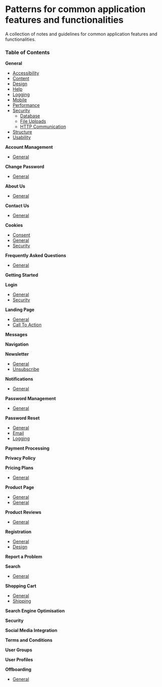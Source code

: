 # Patterns for common application features and functionalities

A collection of notes and guidelines for common application features and functionalities.

### Table of Contents

**General**
- [Accessibility](https://github.com/sfvicente/PatternsForCommonApplicationFeaturesAndFunctionalities/blob/master/Docs/General/General-Accessibility.md)
- [Content](https://github.com/sfvicente/PatternsForCommonApplicationFeaturesAndFunctionalities/blob/master/Docs/General/General-Content.md)
- [Design](https://github.com/sfvicente/PatternsForCommonApplicationFeaturesAndFunctionalities/blob/master/Docs/General/General-Design.md)
- [Help](https://github.com/sfvicente/PatternsForCommonApplicationFeaturesAndFunctionalities/blob/master/Docs/General/General-Help.md)
- [Logging](https://github.com/sfvicente/PatternsForCommonApplicationFeaturesAndFunctionalities/blob/master/Docs/General/General-Logging.md)
- [Mobile](https://github.com/sfvicente/PatternsForCommonApplicationFeaturesAndFunctionalities/blob/master/Docs/General/General-Mobile.md)
- [Performance](https://github.com/sfvicente/PatternsForCommonApplicationFeaturesAndFunctionalities/blob/master/Docs/General/General-Performance.md)
- [Security](https://github.com/sfvicente/PatternsForCommonApplicationFeaturesAndFunctionalities/blob/master/Docs/General/General-Security.md)
	- [Database](https://github.com/sfvicente/PatternsForCommonApplicationFeaturesAndFunctionalities/blob/master/Docs/General/General-Security-Database.md)
	- [File Uploads](https://github.com/sfvicente/PatternsForCommonApplicationFeaturesAndFunctionalities/blob/master/Docs/General/General-Security-FileUploads.md)
	- [HTTP Communication](https://github.com/sfvicente/PatternsForCommonApplicationFeaturesAndFunctionalities/blob/master/Docs/General/General-Security-HttpCommunication.md)
- [Structure](https://github.com/sfvicente/PatternsForCommonApplicationFeaturesAndFunctionalities/blob/master/Docs/General/General-Structure.md)
- [Usability](https://github.com/sfvicente/PatternsForCommonApplicationFeaturesAndFunctionalities/blob/master/Docs/General/General-Usability.md)

**Account Management**
- [General](https://github.com/sfvicente/PatternsForCommonApplicationFeaturesAndFunctionalities/blob/master/Docs/AccountManagement/AccountManagement-General.md)

**Change Password**
- [General](https://github.com/sfvicente/PatternsForCommonApplicationFeaturesAndFunctionalities/blob/master/Docs/ChangePassword/ChangePassword-General.md)

**About Us**
- [General](https://github.com/sfvicente/PatternsForCommonApplicationFeaturesAndFunctionalities/blob/master/Docs/AboutUs/AboutUs-General.md)

**Contact Us**
- [General](https://github.com/sfvicente/PatternsForCommonApplicationFeaturesAndFunctionalities/blob/master/Docs/ContactUs/ContactUs-General.md)

**Cookies**
- [Consent](https://github.com/sfvicente/PatternsForCommonApplicationFeaturesAndFunctionalities/blob/master/Docs/Cookies/Cookies-Consent.md)
- [General](https://github.com/sfvicente/PatternsForCommonApplicationFeaturesAndFunctionalities/blob/master/Docs/Cookies/Cookies-General.md)
- [Security](https://github.com/sfvicente/PatternsForCommonApplicationFeaturesAndFunctionalities/blob/master/Docs/Cookies/Cookies-Security.md)

**Frequently Asked Questions**
- [General](https://github.com/sfvicente/PatternsForCommonApplicationFeaturesAndFunctionalities/blob/master/Docs/Faqs/Faqs-General.md)

**Getting Started**

**Login**
- [General](https://github.com/sfvicente/PatternsForCommonApplicationFeaturesAndFunctionalities/blob/master/Docs/Login/Login-General.md)
- [Security](https://github.com/sfvicente/PatternsForCommonApplicationFeaturesAndFunctionalities/blob/master/Docs/Login/Login-Security.md)

**Landing Page**
- [General](https://github.com/sfvicente/PatternsForCommonApplicationFeaturesAndFunctionalities/blob/master/Docs/LandingPage/LandingPage-General.md)
- [Call To Action](https://github.com/sfvicente/PatternsForCommonApplicationFeaturesAndFunctionalities/blob/master/Docs/LandingPage/LandingPage-CallToAction.md)

**Messages**

**Navigation**

**Newsletter**
- [General](https://github.com/sfvicente/PatternsForCommonApplicationFeaturesAndFunctionalities/blob/master/Docs/Newsletter/Newsletter-General.md)
- [Unsubscribe](https://github.com/sfvicente/PatternsForCommonApplicationFeaturesAndFunctionalities/blob/master/Docs/Newsletter/Newsletter-Unsubscribe.md)

**Notifications**
- [General](https://github.com/sfvicente/PatternsForCommonApplicationFeaturesAndFunctionalities/blob/master/Docs/Notifications/Notifications-General.md)

**Password Management**
- [General](https://github.com/sfvicente/PatternsForCommonApplicationFeaturesAndFunctionalities/blob/master/Docs/PasswordManagement/PasswordManagement-General.md)

**Password Reset**
- [General](https://github.com/sfvicente/PatternsForCommonApplicationFeaturesAndFunctionalities/blob/master/Docs/PasswordReset/PasswordReset-General.md)
- [Email](https://github.com/sfvicente/PatternsForCommonApplicationFeaturesAndFunctionalities/blob/master/Docs/PasswordReset/PasswordReset-Email.md)
- [Logging](https://github.com/sfvicente/PatternsForCommonApplicationFeaturesAndFunctionalities/blob/master/Docs/PasswordReset/PasswordReset-Logging.md)

**Payment Processing**

**Privacy Policy**

**Pricing Plans**
- [General](https://github.com/sfvicente/PatternsForCommonApplicationFeaturesAndFunctionalities/blob/master/Docs/ProductPage/PricingPlans-General.md)

**Product Page**
- [General](https://github.com/sfvicente/PatternsForCommonApplicationFeaturesAndFunctionalities/blob/master/Docs/ProductPage/ProductPage-General.md)
- [General](https://github.com/sfvicente/PatternsForCommonApplicationFeaturesAndFunctionalities/blob/master/Docs/ProductPage/ProductPage-CrossSelling.md)

**Product Reviews**
- [General](https://github.com/sfvicente/PatternsForCommonApplicationFeaturesAndFunctionalities/blob/master/Docs/ProductReviews/ProductReviews-General.md)

**Registration**
- [General](https://github.com/sfvicente/PatternsForCommonApplicationFeaturesAndFunctionalities/blob/master/Docs/Registration/Registration-General.md)
- [Design](https://github.com/sfvicente/PatternsForCommonApplicationFeaturesAndFunctionalities/blob/master/Docs/Registration/Registration-Design.md)

**Report a Problem**

**Search**
- [General](https://github.com/sfvicente/PatternsForCommonApplicationFeaturesAndFunctionalities/blob/master/Docs/Search/Search-General.md)

**Shopping Cart**
- [General](https://github.com/sfvicente/PatternsForCommonApplicationFeaturesAndFunctionalities/blob/master/Docs/ShoppingCart/ShoppingCart-General.md)
- [Shipping](https://github.com/sfvicente/PatternsForCommonApplicationFeaturesAndFunctionalities/blob/master/Docs/ShoppingCart/ShoppingCart-Shipping.md)

**Search Engine Optimisation**

**Security**

**Social Media Integration**

**Terms and Conditions**

**User Groups**

**User Profiles**

**Offboarding**
- [General](https://github.com/sfvicente/PatternsForCommonApplicationFeaturesAndFunctionalities/blob/master/Docs/Offboarding/Offboarding-General.md)

